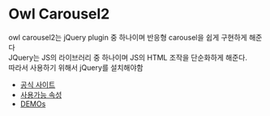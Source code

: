 # Owl Carousel2
owl carousel2는 jQuery plugin 중 하나이며 반응형 carousel을 쉽게 구현하게 해준다    
JQuery는 JS의 라이브러리 중 하나이며 JS의 HTML 조작을 단순화하게 해준다.    
따라서 사용하기 위해서 jQuery를 설치해야함    
- [공식 사이트](https://owlcarousel2.github.io/OwlCarousel2/)
- [사용가능 속성](https://owlcarousel2.github.io/OwlCarousel2/docs/api-options.html)
- [DEMOs](https://owlcarousel2.github.io/OwlCarousel2/demos/demos.html)